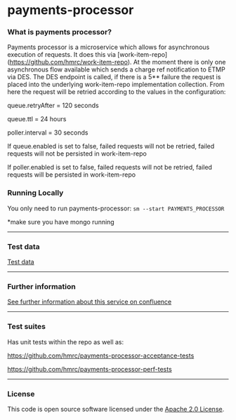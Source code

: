 
# payments-processor

### What is payments processor?

Payments processor is a microservice which allows for asynchronous execution of requests.  It does this via [work-item-repo] (https://github.com/hmrc/work-item-repo).
At the moment there is only one asynchronous flow available which sends a charge ref notification to ETMP via DES.  The DES endpoint is called, if there is a 5** failure 
the request is placed into the underlying work-item-repo implementation collection.  From here the request will be retried according to the values in the configuration:

queue.retryAfter = 120 seconds

queue.ttl = 24 hours

poller.interval = 30 seconds

If queue.enabled is set to false, failed requests will not be retried, failed requests will not be persisted in work-item-repo

If poller.enabled is set to false, failed requests will not be retried, failed requests will be persisted in work-item-repo


### Running Locally

You only need to run payments-processor: `sm --start PAYMENTS_PROCESSOR`

*make sure you have mongo running

---

### Test data
[Test data](https://confluence.tools.tax.service.gov.uk/display/OPS/Testing+work+item+repo)

---

### Further information
[See further information about this service on confluence](https://confluence.tools.tax.service.gov.uk/display/OPS/Payments+processor)

---
### Test suites
Has unit tests within the repo as well as:

https://github.com/hmrc/payments-processor-acceptance-tests

https://github.com/hmrc/payments-processor-perf-tests


---


### License     

This code is open source software licensed under the [Apache 2.0 License]("http://www.apache.org/licenses/LICENSE-2.0.html").

